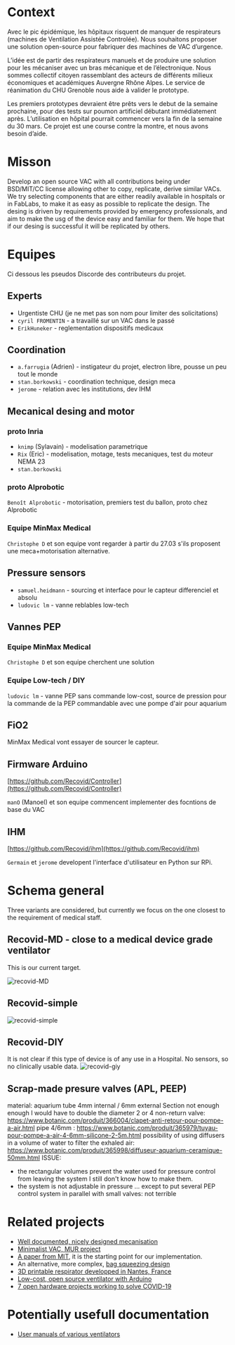 # Context

Avec le pic épidémique, les hôpitaux risquent de manquer de respirateurs (machines de Ventilation Assistée Controlée). Nous souhaitons proposer une solution open-source pour fabriquer des machines de VAC d’urgence.

L’idée est de partir des respirateurs manuels et de produire une solution pour les mécaniser avec un bras mécanique et de l’électronique. Nous sommes collectif citoyen rassemblant des acteurs de différents milieux économiques et académiques Auvergne Rhône Alpes. Le service de réanimation du CHU Grenoble nous aide à valider le prototype.

Les premiers prototypes devraient être prêts vers le debut de la semaine prochaine, pour des tests sur poumon artificiel débutant immédiatement après. L’utilisation en hôpital pourrait commencer vers la fin de la semaine du 30 mars.
Ce projet est une course contre la montre, et nous avons besoin d’aide.

# Misson

Develop an open source VAC with all contributions being under BSD/MIT/CC license allowing other to copy, replicate, derive similar VACs.
We try selecting components that are either readily available in hospitals or in FabLabs, to make it as easy as possible to replicate the design.
The desing is driven by requirements provided by emergency professionals, and aim to make the usg of the device easy and familiar for them.
We hope that if our desing is successful it will be replicated by others.

# Equipes

Ci dessous les pseudos Discorde des contributeurs du projet.

## Experts

* Urgentiste CHU (je ne met pas son nom pour limiter des solicitations)
* ``cyril FROMENTIN`` - a travaillé sur un VAC dans le passé
* ``ErikHuneker`` - reglementation dispositifs medicaux

## Coordination

* ``a.farrugia`` (Adrien) - instigateur du projet, electron libre, pousse un peu tout le monde
* ``stan.borkowski`` - coordination technique, design meca
* ``jerome`` - relation avec les institutions, dev IHM

## Mecanical desing and motor

### proto Inria
* ``knimp`` (Sylavain) - modelisation parametrique
* ``Rix`` (Eric) - modelisation, motage, tests mecaniques, test du moteur NEMA 23
* ``stan.borkowski``

### proto Alprobotic
``Benoît Alprobotic`` - motorisation, premiers test du ballon, proto chez Alprobotic

### Equipe MinMax Medical
``Christophe D`` et son equipe vont regarder à partir du 27.03 s'ils proposent une meca+motorisation alternative.

## Pressure sensors

* ``samuel.heidmann`` - sourcing et interface pour le capteur differenciel et absolu
* ``ludovic lm`` - vanne reblables low-tech

## Vannes PEP

### Equipe MinMax Medical
``Christophe D`` et son equipe cherchent une solution 

### Equipe Low-tech / DIY
``ludovic lm`` - vanne PEP sans commande low-cost, source de pression pour la commande de la PEP commandable avec une pompe d'air pour aquarium

## FiO2
MinMax Medical vont essayer de sourcer le capteur.

## Firmware Arduino
[https://github.com/Recovid/Controller](https://github.com/Recovid/Controller)


``manO`` (Manoel) et son equipe commencent implementer des focntions de base du VAC

## IHM
[https://github.com/Recovid/ihm](https://github.com/Recovid/ihm)

``Germain`` et ``jerome`` developent l'interface d'utilisateur en Python sur RPi.


# Schema general

Three variants are considered, but currently we focus on the one closest to the requirement of medical staff.

## Recovid-MD - close to a medical device grade ventilator
This is our current target.

![recovid-MD](/images/principe.001.png)

## Recovid-simple

![recovid-simple](/images/principe.002.png)

## Recovid-DIY

It is not clear if this type of device is of any use in a Hospital.
No sensors, so no clinically usable data.
![recovid-giy](/images/ventilation_low_tech_v3.svg)


## Scrap-made presure valves (APL, PEEP)

material: aquarium tube 4mm internal / 6mm external
Section not enough enough I would have to double the diameter
2 or 4 non-return valve:
https://www.botanic.com/produit/366004/clapet-anti-retour-pour-pompe-a-air.html
pipe 4/6mm :
https://www.botanic.com/produit/365979/tuyau-pour-pompe-a-air-4-6mm-silicone-2-5m.html
possibility of using diffusers in a volume of water to filter the exhaled air:
https://www.botanic.com/produit/365998/diffuseur-aquarium-ceramique-50mm.html
ISSUE:
* the rectangular volumes prevent the water used for pressure control from leaving the system I still don't know how to make them.
* the system is not adjustable in pressure ... except to put several PEP control system in parallel with small valves: not terrible


# Related projects

* [Well documented, nicely designed mecanisation](https://e-vent.mit.edu)
* [Minimalist VAC, MUR project](https://www.mur-project.org)
* [A paper from MIT](https://web.mit.edu/2.75/projects/DMD_2010_Al_Husseini.pdf), it is the starting point for our implementation.
* An alternative, more complex, [bag squeezing design](https://techcrunch.com/2020/03/19/open-source-project-spins-up-3d-printed-ventilator-validation-prototype-in-just-one-week/)
* [3D printable respirator developped in Nantes, France](https://github.com/covid-response-projects)
* [Low-cost, open source ventilator with Arduino](https://blog.arduino.cc/2020/03/17/designing-a-low-cost-open-source-ventilator-with-arduino/)
* [7 open hardware projects working to solve COVID-19](https://opensource.com/article/20/3/open-hardware-covid19)


# Potentially usefull documentation

* [User manuals of various ventilators](https://fr.ifixit.com/Device/Ventilator?fbclid=IwAR2QkkLaEYnkGO83MzNBpAX4AoMacKGG9ShRHLeXB89XToLnUCslMgtQvB8)


